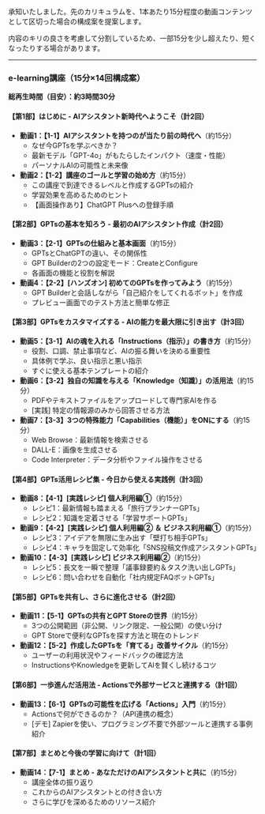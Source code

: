 承知いたしました。先のカリキュラムを、1本あたり15分程度の動画コンテンツとして区切った場合の構成案を提案します。

内容のキリの良さを考慮して分割しているため、一部15分を少し超えたり、短くなったりする場合があります。

---
### e-learning講座（15分×14回構成案）
**総再生時間（目安）：約3時間30分**

#### 【第1部】はじめに - AIアシスタント新時代へようこそ（計2回）
* **動画1：【1-1】AIアシスタントを持つのが当たり前の時代へ**（約15分）
    * なぜ今GPTsを学ぶべきか？
    * 最新モデル「GPT-4o」がもたらしたインパクト（速度・性能）
    * パーソナルAIの可能性と未来像
* **動画2：【1-2】講座のゴールと学習の始め方**（約15分）
    * この講座で到達できるレベルと作成するGPTsの紹介
    * 学習効果を高めるためのヒント
    * 【画面操作あり】ChatGPT Plusへの登録手順

#### 【第2部】GPTsの基本を知ろう - 最初のAIアシスタント作成（計2回）
* **動画3：【2-1】GPTsの仕組みと基本画面**（約15分）
    * GPTsとChatGPTの違い、その関係性
    * GPT Builderの2つの設定モード：CreateとConfigure
    * 各画面の機能と役割を解説
* **動画4：【2-2】[ハンズオン] 初めてのGPTsを作ってみよう**（約15分）
    * GPT Builderと会話しながら「自己紹介をしてくれるボット」を作成
    * プレビュー画面でのテスト方法と簡単な修正

#### 【第3部】GPTsをカスタマイズする - AIの能力を最大限に引き出す（計3回）
* **動画5：【3-1】AIの魂を入れる「Instructions（指示）」の書き方**（約15分）
    * 役割、口調、禁止事項など、AIの振る舞いを決める重要性
    * 具体例で学ぶ、良い指示と悪い指示
    * すぐに使える基本テンプレートの紹介
* **動画6：【3-2】独自の知識を与える「Knowledge（知識）」の活用法**（約15分）
    * PDFやテキストファイルをアップロードして専門家AIを作る
    * [実践] 特定の情報源のみから回答させる方法
* **動画7：【3-3】3つの特殊能力「Capabilities（機能）」をONにする**（約15分）
    * Web Browse：最新情報を検索させる
    * DALL-E：画像を生成させる
    * Code Interpreter：データ分析やファイル操作をさせる

#### 【第4部】GPTs活用レシピ集 - 今日から使える実践例（計3回）
* **動画8：【4-1】[実践レシピ] 個人利用編①**（約15分）
    * レシピ1：最新情報も踏まえる「旅行プランナーGPTs」
    * レシピ2：知識を定着させる「学習サポートGPTs」
* **動画9：【4-2】[実践レシピ] 個人利用編② ＆ ビジネス利用編①**（約15分）
    * レシピ3：アイデアを無限に生み出す「壁打ち相手GPTs」
    * レシピ4：キャラを固定して効率化「SNS投稿文作成アシスタントGPTs」
* **動画10：【4-3】[実践レシピ] ビジネス利用編②**（約15分）
    * レシピ5：長文を一瞬で整理「議事録要約＆タスク洗い出しGPTs」
    * レシピ6：問い合わせを自動化「社内規定FAQボットGPTs」

#### 【第5部】GPTsを共有し、さらに進化させる（計2回）
* **動画11：【5-1】GPTsの共有とGPT Storeの世界**（約15分）
    * 3つの公開範囲（非公開、リンク限定、一般公開）の使い分け
    * GPT Storeで便利なGPTsを探す方法と現在のトレンド
* **動画12：【5-2】作成したGPTsを「育てる」改善サイクル**（約15分）
    * ユーザーの利用状況やフィードバックの確認方法
    * InstructionsやKnowledgeを更新してAIを賢くし続けるコツ

#### 【第6部】一歩進んだ活用法 - Actionsで外部サービスと連携する（計1回）
* **動画13：【6-1】GPTsの可能性を広げる「Actions」入門**（約15分）
    * Actionsで何ができるのか？（API連携の概念）
    * [デモ] Zapierを使い、プログラミング不要で外部ツールと連携する事例紹介

#### 【第7部】まとめと今後の学習に向けて（計1回）
* **動画14：【7-1】まとめ - あなただけのAIアシスタントと共に**（約15分）
    * 講座全体の振り返り
    * これからのAIアシスタントとの付き合い方
    * さらに学びを深めるためのリソース紹介